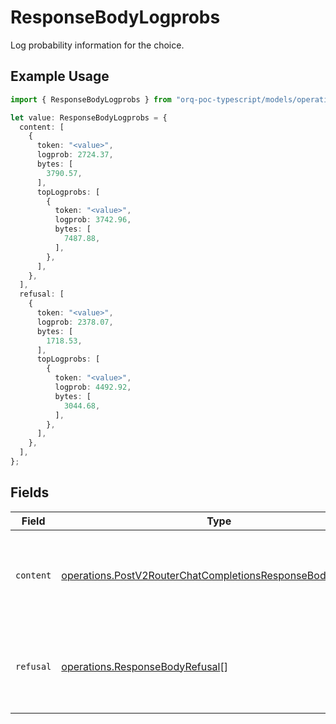 # ResponseBodyLogprobs

Log probability information for the choice.

## Example Usage

```typescript
import { ResponseBodyLogprobs } from "orq-poc-typescript/models/operations";

let value: ResponseBodyLogprobs = {
  content: [
    {
      token: "<value>",
      logprob: 2724.37,
      bytes: [
        3790.57,
      ],
      topLogprobs: [
        {
          token: "<value>",
          logprob: 3742.96,
          bytes: [
            7487.88,
          ],
        },
      ],
    },
  ],
  refusal: [
    {
      token: "<value>",
      logprob: 2378.07,
      bytes: [
        1718.53,
      ],
      topLogprobs: [
        {
          token: "<value>",
          logprob: 4492.92,
          bytes: [
            3044.68,
          ],
        },
      ],
    },
  ],
};
```

## Fields

| Field                                                                                                                                    | Type                                                                                                                                     | Required                                                                                                                                 | Description                                                                                                                              |
| ---------------------------------------------------------------------------------------------------------------------------------------- | ---------------------------------------------------------------------------------------------------------------------------------------- | ---------------------------------------------------------------------------------------------------------------------------------------- | ---------------------------------------------------------------------------------------------------------------------------------------- |
| `content`                                                                                                                                | [operations.PostV2RouterChatCompletionsResponseBodyContent](../../models/operations/postv2routerchatcompletionsresponsebodycontent.md)[] | :heavy_check_mark:                                                                                                                       | A list of message content tokens with log probability information.                                                                       |
| `refusal`                                                                                                                                | [operations.ResponseBodyRefusal](../../models/operations/responsebodyrefusal.md)[]                                                       | :heavy_check_mark:                                                                                                                       | A list of message refusal tokens with log probability information.                                                                       |